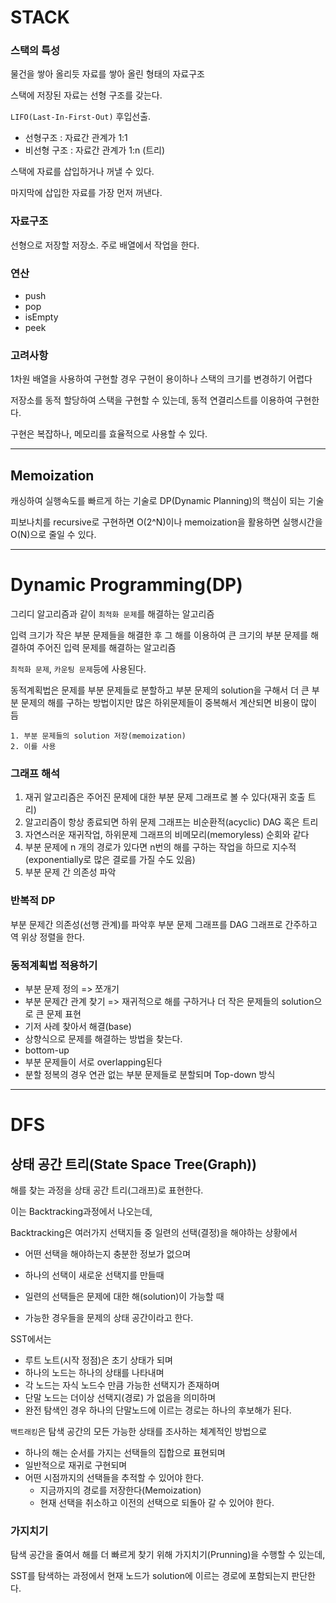 # STACK

### 스택의 특성

물건을 쌓아 올리듯 자료를 쌓아 올린 형태의 자료구조

스택에 저장된 자료는 선형 구조를 갖는다.

`LIFO(Last-In-First-Out)` 후입선출.

- 선형구조 : 자료간 관계가 1:1
- 비선형 구조 : 자료간 관계가 1:n (트리)

스택에 자료를 삽입하거나 꺼낼 수 있다.

마지막에 삽입한 자료를 가장 먼저 꺼낸다. 

### 자료구조

선형으로 저장할 저장소. 주로 배열에서 작업을 한다.

### 연산

- push
- pop
- isEmpty
- peek

### 고려사항

1차원 배열을 사용하여 구현할 경우 구현이 용이하나 스택의 크기를 변경하기 어렵다

저장소를 동적 할당하여 스택을 구현할 수 있는데, 동적 연결리스트를 이용하여 구현한다.

구현은 복잡하나, 메모리를 효율적으로 사용할 수 있다.

***

##  Memoization

캐싱하여 실행속도를 빠르게 하는 기술로 DP(Dynamic Planning)의 핵심이 되는 기술

피보나치를 recursive로 구현하면 O(2^N)이나 memoization을 활용하면 실행시간을 O(N)으로 줄일 수 있다.

***

# Dynamic Programming(DP)

그리디 알고리즘과 같이 `최적화 문제`를 해결하는 알고리즘

입력 크기가 작은 부분 문제들을 해결한 후 그 해를 이용하여 큰 크기의 부분 문제를 해결하여 주어진 입력 문제를 해결하는 알고리즘



`최적화 문제`, `카운팅 문제`등에 사용된다.

동적계획법은 문제를 부분 문제들로 분할하고 부분 문제의 solution을 구해서 더 큰 부분 문제의 해를 구하는 방법이지만 많은 하위문제들이 중복해서 계산되면 비용이 많이 듬

 	1. 부분 문제들의 solution 저장(memoization)
 	2. 이를 사용

### 그래프 해석

1. 재귀 알고리즘은 주어진 문제에 대한 부분 문제 그래프로 볼 수 있다(재귀 호출 트리)
2. 알고리즘이 항상 종료되면 하위 문제 그래프는 비순환적(acyclic) DAG 혹은 트리
3. 자연스러운 재귀작업, 하위문제 그래프의 비메모리(memoryless) 순회와 같다
4. 부분 문제에 n 개의 경로가 있다면 n번의 해를 구하는 작업을 하므로 지수적(exponentially로 많은 결로를 가질 수도 있음)
5. 부분 문제 간 의존성 파악

### 반복적 DP

부분 문제간 의존성(선행 관계)를 파악후 부분 문제 그래프를 DAG 그래프로 간주하고 역 위상 정렬을 한다.



### 동적계획법 적용하기

* 부분 문제 정의 => 쪼개기
* 부분 문제간 관계 찾기 => 재귀적으로 해를 구하거나 더 작은 문제들의 solution으로 큰 문제 표현
* 기저 사례 찾아서 해결(base)
* 상향식으로 문제를 해결하는 방법을 찾는다.
* bottom-up
* 부분 문제들이 서로 overlapping된다
* 분할 정복의 경우 연관 없는 부분 문제들로 분할되며 Top-down 방식

***

# DFS

## 상태 공간 트리(State Space Tree(Graph))

해를 찾는 과정을 상태 공간 트리(그래프)로 표현한다.

이는 Backtracking과정에서 나오는데, 

Backtracking은 여러가지 선택지들 중 일련의 선택(결정)을 해야하는 상황에서

* 어떤 선택을 해야하는지 충분한 정보가 없으며

* 하나의 선택이 새로운 선택지를 만들때

* 일련의 선택들은 문제에 대한 해(solution)이 가능할 때

* 가능한 경우들을 문제의 상태 공간이라고 한다.

SST에서는

- 루트 노트(시작 정점)은 초기 상태가 되며
- 하나의 노드는 하나의 상태를 나타내며
- 각 노드는 자식 노드수 만큼 가능한 선택지가 존재하며
- 단말 노드는 더이상 선택지(경로) 가 없음을 의미하며
- 완전 탐색인 경우 하나의 단말노드에 이르는 경로는 하나의 후보해가 된다.

`백트래킹`은 탐색 공간의 모든 가능한 상태를 조사하는 체계적인 방법으로

* 하나의 해는 순서를 가지는 선택들의 집합으로 표현되며
* 일반적으로 재귀로 구현되며
* 어떤 시점까지의 선택들을 추적할 수 있어야 한다.
  * 지금까지의 경로를 저장한다(Memoization)
  * 현재 선택을 취소하고 이전의 선택으로 되돌아 갈 수 있어야 한다.

### 가지치기

탐색 공간을 줄여서 해를 더 빠르게 찾기 위해 가지치기(Prunning)을 수행할 수 있는데,

SST를 탐색하는 과정에서 현재 노드가 solution에 이르는 경로에 포함되는지 판단한다.

